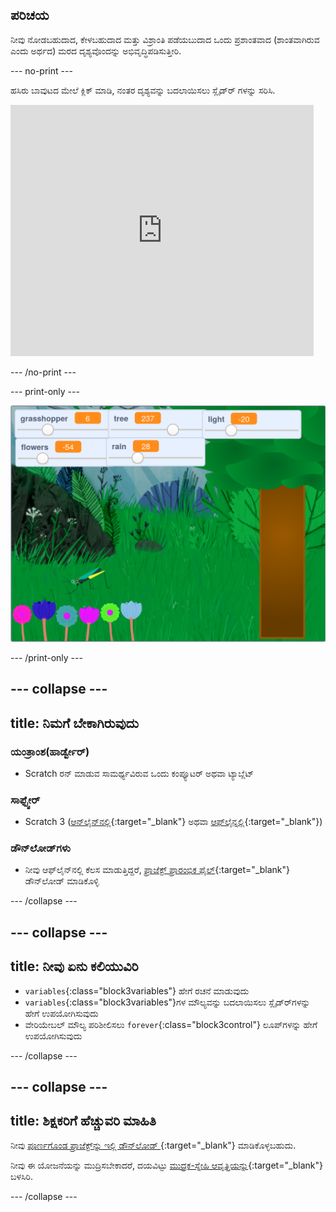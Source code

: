 ## ಪರಿಚಯ

ನೀವು ನೋಡಬಹುದಾದ, ಕೇಳಬಹುದಾದ ಮತ್ತು ವಿಶ್ರಾಂತಿ ಪಡೆಯಬುದಾದ ಒಂದು ಪ್ರಶಾಂತವಾದ (ಶಾಂತವಾಗಿರುವ ಎಂದು ಅರ್ಥದ) ಮರದ ದೃಶ್ಯವೊಂದನ್ನು ಅಭಿವೃದ್ಧಿಪಡಿಸುತ್ತೀರಿ.

--- no-print ---

ಹಸಿರು ಬಾವುಟದ ಮೇಲೆ ಕ್ಲಿಕ್‌ ಮಾಡಿ, ನಂತರ ದೃಶ್ಯವನ್ನು ಬದಲಾಯಿಸಲು ಸ್ಲೈಡ್‌ರ್ ಗಳನ್ನು ಸರಿಸಿ.

<div>
<iframe src="https://scratch.mit.edu/projects/401955374/embed" allowtransparency="true" width="485" height="402" frameborder="0" scrolling="no" allowfullscreen></iframe>
</div>

--- /no-print ---

--- print-only ---

![ಸಂಪೂರ್ಣ ಪ್ರಾಜೆಕ್ಟ್](images/showcase.png)

--- /print-only ---

--- collapse ---
---
title: ನಿಮಗೆ ಬೇಕಾಗಿರುವುದು
---

### ಯಂತ್ರಾಂಶ(ಹಾರ್ಡ್ವೇರ್)
+ Scratch ರನ್‌ ಮಾಡುವ ಸಾಮರ್ಥ್ಯವಿರುವ ಒಂದು ಕಂಪ್ಯೂಟರ್‌ ಅಥವಾ ಟ್ಯಾಬ್ಲೆಟ್

### ಸಾಫ್ಟ್ವೇರ್
+ Scratch 3 ([ಆನ್‌ಲೈನ್‌ನಲ್ಲಿ](https://scratch.mit.edu/){:target="_blank"} ಅಥವಾ [ಆಫ್‌ಲೈನ್ನಲ್ಲಿ](https://scratch.mit.edu/download){:target="_blank"})

### ಡೌನ್‌ಲೋಡ್‌ಗಳು
+  ನೀವು ಆಫ್‌ಲೈನ್‌ನಲ್ಲಿ ಕೆಲಸ ಮಾಡುತ್ತಿದ್ದರೆ, [ಪ್ರಾಜೆಕ್ಟ್‌ ಪ್ರಾರಂಭಿಕ ಫೈಲ್](https://rpf.io/p/kn-IN/serene-scene-go){:target="_blank"} ಡೌನ್‌ಲೋಡ್‌ ಮಾಡಿಕೊಳ್ಳಿ

--- /collapse ---

--- collapse ---
---
title: ನೀವು ಏನು ಕಲಿಯುವಿರಿ
---

- `variables`{:class="block3variables"} ಹೇಗೆ ರಚನೆ ಮಾಡುವುದು
- `variables`{:class="block3variables"}ಗಳ ಮೌಲ್ಯವನ್ನು ಬದಲಾಯಿಸಲು ಸ್ಲೈಡ್‌‌ರ್‌ಗಳನ್ನು ಹೇಗೆ ಉಪಯೋಗಿಸುವುದು
- ವೇರಿಯೇಬಲ್‌ ಮೌಲ್ಯ ಪರಿಶೀಲಿಸಲು `forever`{:class="block3control"} ಲೂಪ್‌ಗಳನ್ನು ಹೇಗೆ ಉಪಯೋಗಿಸುವುದು

--- /collapse ---

--- collapse ---
---
title: ಶಿಕ್ಷಕರಿಗೆ ಹೆಚ್ಚುವರಿ ಮಾಹಿತಿ
---

ನೀವು [ಪೂರ್ಣಗೊಂಡ ಪ್ರಾಜೆಕ್ಟ್‌ನ್ನು ಇಲ್ಲಿ ಡೌನ್‌ಲೋಡ್‌ ](https://rpf.io/p/kn-IN/serene-scene-get){:target="_blank"} ಮಾಡಿಕೊಳ್ಳಬಹುದು.

ನೀವು ಈ ಯೋಜನೆಯನ್ನು ಮುದ್ರಿಸಬೇಕಾದರೆ, ದಯವಿಟ್ಟು [ಮುದ್ರಕ-ಸ್ನೇಹಿ ಆವೃತ್ತಿಯನ್ನು](https://projects.raspberrypi.org/kn-IN/projects/serene-scene/print){:target="_blank"} ಬಳಸಿರಿ.

--- /collapse ---
